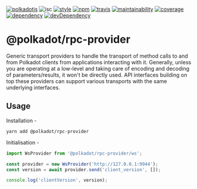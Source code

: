 
[![polkadotjs](https://img.shields.io/badge/polkadot-js-orange.svg?style=flat-square)](https://polkadot.js.org) ![isc](https://img.shields.io/badge/license-ISC-lightgrey.svg?style=flat-square) [![style](https://img.shields.io/badge/code%20style-semistandard-lightgrey.svg?style=flat-square)](https://github.com/Flet/semistandard) [![npm](https://img.shields.io/npm/v/@polkadot/rpc-provider.svg?style=flat-square)](https://www.npmjs.com/package/@polkadot/rpc-provider) [![travis](https://img.shields.io/travis/polkadot-js/api.svg?style=flat-square)](https://travis-ci.org/polkadot-js/api) [![maintainability](https://img.shields.io/codeclimate/maintainability/polkadot-js/api.svg?style=flat-square)](https://codeclimate.com/github/polkadot-js/api/maintainability) [![coverage](https://img.shields.io/coveralls/polkadot-js/api.svg?style=flat-square)](https://coveralls.io/github/polkadot-js/api?branch=master) [![dependency](https://david-dm.org/polkadot-js/api.svg?style=flat-square&path=packages/rpc-provider)](https://david-dm.org/polkadot-js/api?path=packages/rpc-provider) [![devDependency](https://david-dm.org/polkadot-js/api/dev-status.svg?style=flat-square&path=packages/rpc-provider)](https://david-dm.org/polkadot-js/api?path=packages/rpc-provider#info=devDependencies)

@polkadot/rpc-provider
======================

Generic transport providers to handle the transport of method calls to and from Polkadot clients from applications interacting with it. Generally, unless you are operating at a low-level and taking care of encoding and decoding of parameters/results, it won't be directly used. API interfaces building on top these providers can support various transports with the same underlying interfaces.

Usage
-----

Installation -

```
yarn add @polkadot/rpc-provider
```

Initialisation -

```js
import WsProvider from '@polkadot/rpc-provider/ws';

const provider = new WsProvider('http://127.0.0.1:9944');
const version = await provider.send('client_version', []);

console.log('clientVersion', version);
```

